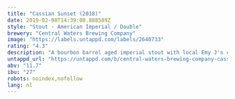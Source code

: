 ```yaml
---
title: "Cassian Sunset (2018)"
date: 2019-02-08T14:39:08.888589Z
style: "Stout - American Imperial / Double"
brewery: "Central Waters Brewing Company"
image: "https://labels.untappd.com/labels/2640733"
rating: "4.3"
description: "A bourbon barrel aged imperial stout with local Emy J's coffee, whole vanilla beans, and cinnamon. The flavor profile of this wonderful beer boasts a lush mouthfeel, with just the right amount of creamy spice character to meld with the rich malt and barrel-aged profile."
untappd_url: "https://untappd.com/b/central-waters-brewing-company-cassian-sunset-2018/2640733"
abv: "11.7"
ibu: "27"
robots: noindex,nofollow
lang: nl
---
```

